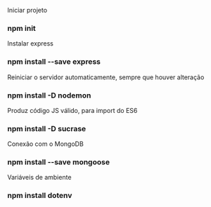 Iniciar projeto
### npm init

Instalar express
### npm install --save express

Reiniciar o servidor automaticamente, sempre que houver alteração
### npm install -D nodemon

Produz código JS válido, para import do ES6
### npm install -D sucrase

Conexão com o MongoDB
### npm install --save mongoose

Variáveis de ambiente
### npm install dotenv